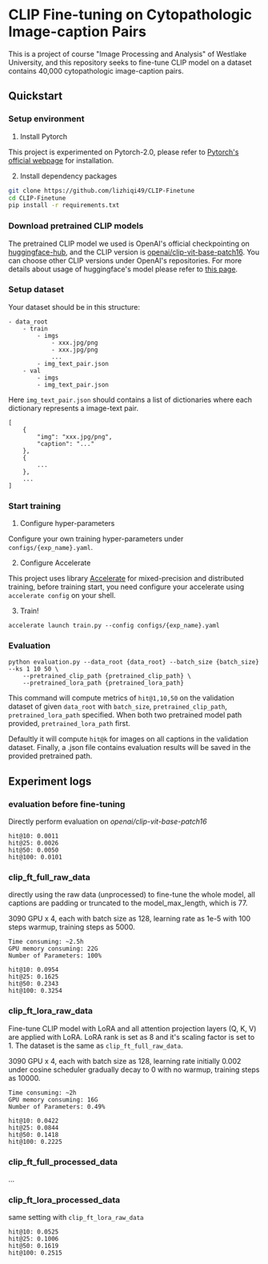 # CLIP Fine-tuning on Cytopathologic Image-caption Pairs

This is a project of course "Image Processing and Analysis" of Westlake University, and this repository seeks to fine-tune CLIP model on a dataset contains 40,000 cytopathologic image-caption pairs.


## Quickstart

### Setup environment

1. Install Pytorch

This project is experimented on Pytorch-2.0, please refer to [Pytorch's official webpage](https://pytorch.org/) for installation.

2. Install dependency packages

```bash
git clone https://github.com/lizhiqi49/CLIP-Finetune
cd CLIP-Finetune
pip install -r requirements.txt
```

### Download pretrained CLIP models

The pretrained CLIP model we used is OpenAI's official checkpointing on [huggingface-hub](https://huggingface.co/), and the CLIP version is [openai/clip-vit-base-patch16](https://huggingface.co/openai/clip-vit-base-patch16). You can choose other CLIP versions under OpenAI's repositories. For more details about usage of huggingface's model please refer to [this page](https://huggingface.co/docs/transformers/model_doc/clip).


### Setup dataset

Your dataset should be in this structure:

```
- data_root
    - train
        - imgs
            - xxx.jpg/png
            - xxx.jpg/png
            ...
        - img_text_pair.json
    - val
        - imgs
        - img_text_pair.json
```

Here `img_text_pair.json` should contains a list of dictionaries where each dictionary represents a image-text pair.

```
[
    {
        "img": "xxx.jpg/png",
        "caption": "..."
    },
    {
        ...
    },
    ...
]
```

### Start training

1. Configure hyper-parameters

Configure your own training hyper-parameters under `configs/{exp_name}.yaml`.

2. Configure Accelerate

This project uses library [Accelerate](https://github.com/huggingface/accelerate) for mixed-precision and distributed training, before training start, you need configure your accelerate using `accelerate config` on your shell. 

3. Train!

```
accelerate launch train.py --config configs/{exp_name}.yaml
```

### Evaluation

```
python evaluation.py --data_root {data_root} --batch_size {batch_size} --ks 1 10 50 \
    --pretrained_clip_path {pretrained_clip_path} \
    --pretrained_lora_path {pretrained_lora_path}
```

This command will compute metrics of `hit@1,10,50` on the validation dataset of given `data_root` with `batch_size`,  `pretrained_clip_path`, `pretrained_lora_path` specified. When both two pretrained model path provided, `pretrained_lora_path` first.

Defaultly it will compute `hit@k` for images on all captions in the validation dataset. Finally, a .json file contains evaluation results will be saved in the provided pretrained path.




## Experiment logs

### evaluation before fine-tuning

Directly perform evaluation on *openai/clip-vit-base-patch16*

```
hit@10: 0.0011
hit@25: 0.0026
hit@50: 0.0050
hit@100: 0.0101
```


### clip_ft_full_raw_data

directly using the raw data (unprocessed) to fine-tune the whole model, all captions are padding or truncated to the model_max_length, which is 77.

3090 GPU x 4, each with batch size as 128, learning rate as 1e-5 with 100 steps warmup, training steps as 5000.

```
Time consuming: ~2.5h
GPU memory consuming: 22G
Number of Parameters: 100%

hit@10: 0.0954
hit@25: 0.1625
hit@50: 0.2343
hit@100: 0.3254
```


### clip_ft_lora_raw_data

Fine-tune CLIP model with LoRA and all attention projection layers (Q, K, V) are applied with LoRA.
LoRA rank is set as 8 and it's scaling factor is set to 1.
The dataset  is the same as `clip_ft_full_raw_data`.

3090 GPU x 4, each with batch size as 128, learning rate initially 0.002 under cosine scheduler gradually decay to 0 with no warmup, training steps as 10000.

```
Time consuming: ~2h
GPU memory consuming: 16G
Number of Parameters: 0.49%

hit@10: 0.0422
hit@25: 0.0844
hit@50: 0.1418
hit@100: 0.2225
```


### clip_ft_full_processed_data

...


### clip_ft_lora_processed_data

same setting with `clip_ft_lora_raw_data`

```
hit@10: 0.0525
hit@25: 0.1006
hit@50: 0.1619
hit@100: 0.2515
```




